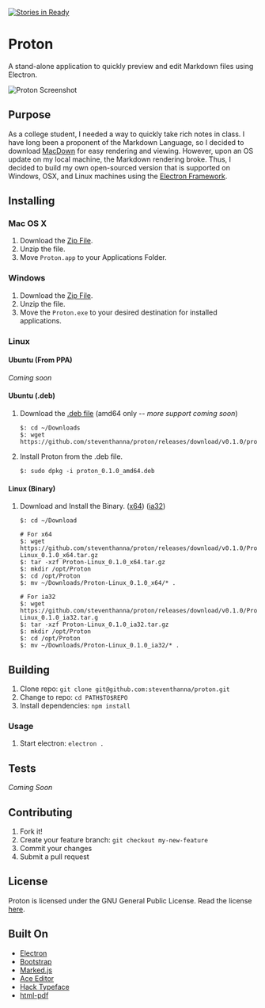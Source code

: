 [![Stories in Ready](https://badge.waffle.io/steventhanna/proton.png?label=ready&title=Ready)](https://waffle.io/steventhanna/proton)
# Proton
A stand-alone application to quickly preview and edit Markdown files using Electron.

![Proton Screenshot](http://steventhanna.github.io/proton/proton-image.png)

## Purpose
As a college student, I needed a way to quickly take rich notes in class.  I have long been a proponent of the Markdown Language, so I decided to download [MacDown](http://macdown.uranusjr.com/) for easy rendering and viewing.  However, upon an OS update on my local machine, the Markdown rendering broke.  Thus, I decided to build my own open-sourced version that is supported on Windows, OSX, and Linux machines using the [Electron Framework](https://github.com/atom/electron).

## Installing
### Mac OS X
1. Download the [Zip File](https://github.com/steventhanna/proton/releases/download/v0.1.0/Proton-OSX.zip).
2. Unzip the file.
3. Move `Proton.app` to your Applications Folder.

### Windows
1. Download the [Zip File](https://github.com/steventhanna/proton/releases/download/v0.1.0/Proton-Windows.zip).
2. Unzip the file.
3. Move the `Proton.exe` to your desired destination for installed applications.

### Linux
#### Ubuntu (From PPA)
_Coming soon_

#### Ubuntu (.deb)
1. Download the [.deb file](https://github.com/steventhanna/proton/releases/download/v0.1.0/proton_0.1.0_amd64.deb) (amd64 only -- _more support coming soon_)
    ```
    $: cd ~/Downloads
    $: wget https://github.com/steventhanna/proton/releases/download/v0.1.0/proton_0.1.0_amd64.deb
    ```
2. Install Proton from the .deb file.
    ```
    $: sudo dpkg -i proton_0.1.0_amd64.deb
    ```

#### Linux (Binary)
1. Download and Install the Binary. ([x64](https://github.com/steventhanna/proton/releases/download/v0.1.0/Proton-Linux_0.1.0_x64.tar.gz)) ([ia32](https://github.com/steventhanna/proton/releases/download/v0.1.0/Proton-Linux_0.1.0_ia32.tar.gz))
    ```
    $: cd ~/Download
    
    # For x64
    $: wget https://github.com/steventhanna/proton/releases/download/v0.1.0/Proton-Linux_0.1.0_x64.tar.gz
    $: tar -xzf Proton-Linux_0.1.0_x64.tar.gz
    $: mkdir /opt/Proton
    $: cd /opt/Proton
    $: mv ~/Downloads/Proton-Linux_0.1.0_x64/* .
    
    # For ia32
    $: wget https://github.com/steventhanna/proton/releases/download/v0.1.0/Proton-Linux_0.1.0_ia32.tar.g
    $: tar -xzf Proton-Linux_0.1.0_ia32.tar.gz
    $: mkdir /opt/Proton
    $: cd /opt/Proton
    $: mv ~/Downloads/Proton-Linux_0.1.0_ia32/* .
    ```

## Building
1. Clone repo: `git clone git@github.com:steventhanna/proton.git`
2. Change to repo: `cd PATH$TO$REPO`
3. Install dependencies: `npm install`

### Usage
1. Start electron: `electron .`

## Tests
_Coming Soon_

## Contributing
1. Fork it!
2. Create your feature branch: `git checkout my-new-feature`
3. Commit your changes
4. Submit a pull request

## License
Proton is licensed under the GNU General Public License.  Read the license [here](https://github.com/steventhanna/proton/blob/master/license).

## Built On
- [Electron](https://github.com/atom/electron)
- [Bootstrap](http://getbootstrap.com)
- [Marked.js](https://github.com/chjj/marked)
- [Ace Editor](http://ace.c9.io/#nav=about)
- [Hack Typeface](https://github.com/chrissimpkins/Hack)
- [html-pdf](https://github.com/marcbachmann/node-html-pdf)
